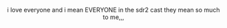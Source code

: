 <p align="center">
  i love everyone and i mean EVERYONE in the sdr2 cast they mean so much to me,,,
</p>
